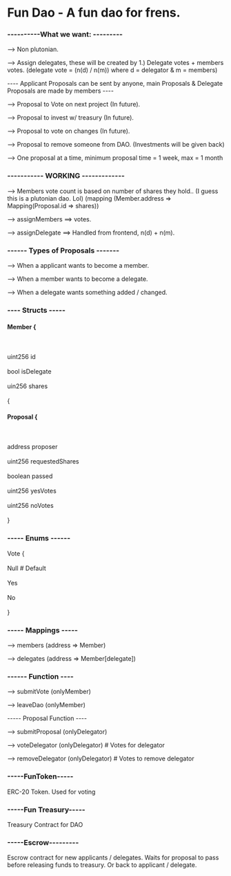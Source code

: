 <h1>Fun Dao - A fun dao for frens. </h1>


<h3>----------What we want: --------- </h3>

--> Non plutonian.

--> Assign delegates, these will be created by 1.) Delegate votes + members votes. 
(delegate vote = (n(d) / n(m)) where d = delegator & m = members)

---- Applicant Proposals can be sent by anyone, main Proposals & Delegate Proposals are made by members  ----

--> Proposal to Vote on next project (In future).

--> Proposal to invest w/ treasury (In future).

--> Proposal to vote on changes (In future).

--> Proposal to remove someone from DAO. (Investments will be given back)

--> One proposal at a time, minimum proposal time = 1 week, max = 1 month


<h3>----------- WORKING ------------- </h3>

--> Members vote count is based on number of shares they hold.. (I guess this is a plutonian dao. Lol)
      (mapping (Member.address => Mapping(Proposal.id => shares))

--> assignMembers ==> votes.

--> assignDelegate ==> Handled from frontend, n(d) + n(m).

<h3> ------ Types of Proposals ------- </h3>

--> When a applicant wants to become a member.

--> When a member wants to become a delegate.

--> When a delegate wants something added / changed.

<h3>---- Structs ----- </h3>

<h4>Member {</h4> <br></br>
uint256 id <br></br>
bool isDelegate <br></br>
uin256 shares <br></br>
{ 

<h4> Proposal { </h4> <br></br>
  address proposer <br></br>
  uint256 requestedShares <br></br>
  boolean passed <br></br>
  uint256 yesVotes <br></br>
  uint256 noVotes <br></br>
}

<h3> ----- Enums ------ </h3>
Vote { <br></br> 
  Null # Default <br></br>
  Yes <br></br>
  No <br></br>
}


<h3>----- Mappings ----- </h3>

--> members (address => Member)

--> delegates (address => Member[delegate])



<h3>------ Function ---- </h3>

--> submitVote (onlyMember)

--> leaveDao (onlyMember)

----- Proposal Function ----

--> submitProposal (onlyDelegator)

--> voteDelegator (onlyDelegator) # Votes for delegator

--> removeDelegator (onlyDelegator) # Votes to remove delegator


<h3>-----FunToken----- </h3>

ERC-20 Token. Used for voting

<h3>-----Fun Treasury----- </h3>
Treasury Contract for DAO

<h3>-----Escrow---------</h3>
Escrow contract for new applicants / delegates.
Waits for proposal to pass before releasing funds to treasury. Or back to applicant / delegate.
